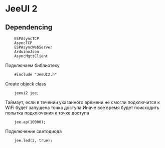 # JeeUI 2

## Dependencing

```
    ESPAsyncTCP
    AsyncTCP
    ESPAsyncWebServer
    ArduinoJson
    AsyncMqttClient
```

Подключаем библиотеку
```
    #include "JeeUI2.h"
```

Create objeck class
```
    jeeui2 jee;
```

Таймаут, если в течении указанного времени не смогли подключится к WiFi будет запущена точка доступа
Иначе все время будет поисходить попытка подключения к точке доступа
```
    jee.ap(10000);
```

Подключение светодиода
```
    jee.led(2, true);
```
